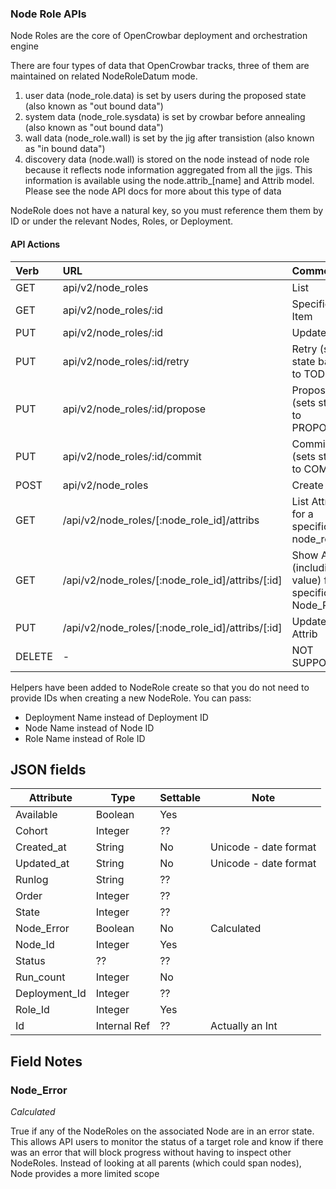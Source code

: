### Node Role APIs

Node Roles are the core of OpenCrowbar deployment and orchestration engine

There are four types of data that OpenCrowbar tracks, three of them
are maintained on related NodeRoleDatum mode.

1. user data (node_role.data) is set by users during the proposed
state (also known as "out bound data")
2. system data (node_role.sysdata) is set by crowbar before annealing
(also known as "out bound data")
3. wall data (node_role.wall) is set by the jig after transistion
(also known as "in bound data")
4. discovery data (node.wall) is stored on the node instead of node
   role because it reflects node information aggregated from all the
   jigs.  This information is available using the node.attrib_[name]
   and Attrib model.  Please see the node API docs for more about this
   type of data

NodeRole does not have a natural key, so you must reference them them
by ID or under the relevant Nodes, Roles, or Deployment.

#### API Actions

| Verb | URL | Comments |
|:------|:-----------------------|:----------------|
| GET  |api/v2/node_roles | List |
| GET  |api/v2/node_roles/:id | Specific Item |
| PUT  |api/v2/node_roles/:id | Update Item |
| PUT  |api/v2/node_roles/:id/retry | Retry (sets state back to TODO) |
| PUT  |api/v2/node_roles/:id/propose | Propose (sets state to PROPOSED) |
| PUT  |api/v2/node_roles/:id/commit | Commit (sets state to COMMIT) |
| POST  |api/v2/node_roles | Create Item |
| GET  | /api/v2/node_roles/[:node_role_id]/attribs  |  List Attribs for a specific node_role |
| GET  | /api/v2/node_roles/[:node_role_id]/attribs/[:id]  | Show Attrib (including value) for a specific Node_Role |
| PUT  | /api/v2/node_roles/[:node_role_id]/attribs/[:id]  | Update Attrib |
| DELETE  | - |NOT SUPPORTED |

Helpers have been added to NodeRole create so that you do not need to
provide IDs when creating a new NodeRole.  You can pass:

* Deployment Name instead of Deployment ID
* Node Name instead of Node ID
* Role Name instead of Role ID

## JSON fields

|Attribute|Type|Settable|Note|
|---------|----|--------|----|
|Available|Boolean|Yes||
|Cohort|Integer|??||
|Created_at|String|No|Unicode - date format|
|Updated_at|String|No|Unicode - date format|
|Runlog|String|??||
|Order|Integer|??||
|State|Integer|??||
|Node_Error|Boolean|No|Calculated|
|Node_Id|Integer|Yes||
|Status|??|??||
|Run_count|Integer|No||
|Deployment_Id|Integer|??||
|Role_Id|Integer|Yes||
|Id|Internal Ref|??|Actually an Int|

## Field Notes

### Node_Error

_Calculated_

True if any of the NodeRoles on the associated Node are in an error state.  This allows API users to monitor the status of a target role and know if there was an error that will block progress without having to inspect other NodeRoles.  Instead of looking at all parents (which could span nodes), Node provides a more limited scope
